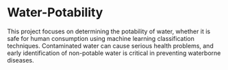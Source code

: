 # Water-Potability
This project focuses on determining the potability of water, whether it is safe for human consumption using machine learning classification techniques. Contaminated water can cause serious health problems, and early identification of non-potable water is critical in preventing waterborne diseases. 
